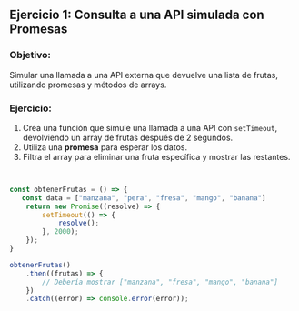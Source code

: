 ## Ejercicio 1: Consulta a una API simulada con Promesas
### Objetivo:
Simular una llamada a una API externa que devuelve una lista de frutas, utilizando promesas y métodos de arrays.

### Ejercicio:
1. Crea una función que simule una llamada a una API con `setTimeout`, devolviendo un array de frutas después de 2 segundos.
2. Utiliza una **promesa** para esperar los datos.
3. Filtra el array para eliminar una fruta específica y mostrar las restantes.

```js


const obtenerFrutas = () => {
   const data = ["manzana", "pera", "fresa", "mango", "banana"]
    return new Promise((resolve) => {
        setTimeout(() => {
            resolve();
        }, 2000);
    });
}

obtenerFrutas()
    .then((frutas) => {
        // Debería mostrar ["manzana", "fresa", "mango", "banana"]
    })
    .catch((error) => console.error(error));
```